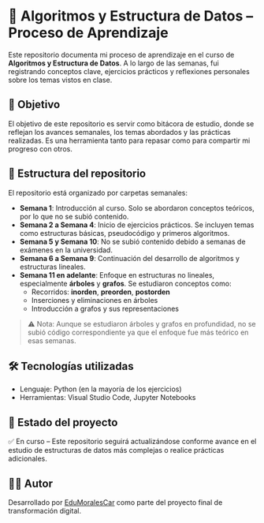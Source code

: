 # 📘 Algoritmos y Estructura de Datos – Proceso de Aprendizaje

Este repositorio documenta mi proceso de aprendizaje en el curso de **Algoritmos y Estructura de Datos**. A lo largo de las semanas, fui registrando conceptos clave, ejercicios prácticos y reflexiones personales sobre los temas vistos en clase.

## 🧠 Objetivo

El objetivo de este repositorio es servir como bitácora de estudio, donde se reflejan los avances semanales, los temas abordados y las prácticas realizadas. Es una herramienta tanto para repasar como para compartir mi progreso con otros.

## 📅 Estructura del repositorio

El repositorio está organizado por carpetas semanales:

- **Semana 1**: Introducción al curso. Solo se abordaron conceptos teóricos, por lo que no se subió contenido.
- **Semana 2 a Semana 4**: Inicio de ejercicios prácticos. Se incluyen temas como estructuras básicas, pseudocódigo y primeros algoritmos.
- **Semana 5 y Semana 10**: No se subió contenido debido a semanas de exámenes en la universidad.
- **Semana 6 a Semana 9**: Continuación del desarrollo de algoritmos y estructuras lineales.
- **Semana 11 en adelante**: Enfoque en estructuras no lineales, especialmente **árboles** y **grafos**. Se estudiaron conceptos como:
  - Recorridos: **inorden**, **preorden**, **postorden**
  - Inserciones y eliminaciones en árboles
  - Introducción a grafos y sus representaciones

> ⚠️ Nota: Aunque se estudiaron árboles y grafos en profundidad, no se subió código correspondiente ya que el enfoque fue más teórico en esas semanas.

## 🛠️ Tecnologías utilizadas
- Lenguaje: Python (en la mayoría de los ejercicios)
- Herramientas: Visual Studio Code, Jupyter Notebooks

## 📌 Estado del proyecto

✅ En curso – Este repositorio seguirá actualizándose conforme avance en el estudio de estructuras de datos más complejas o realice prácticas adicionales.

## 👨‍💻 Autor

Desarrollado por [EduMoralesCar](https://github.com/EduMoralesCar) como parte del proyecto final de transformación digital.
